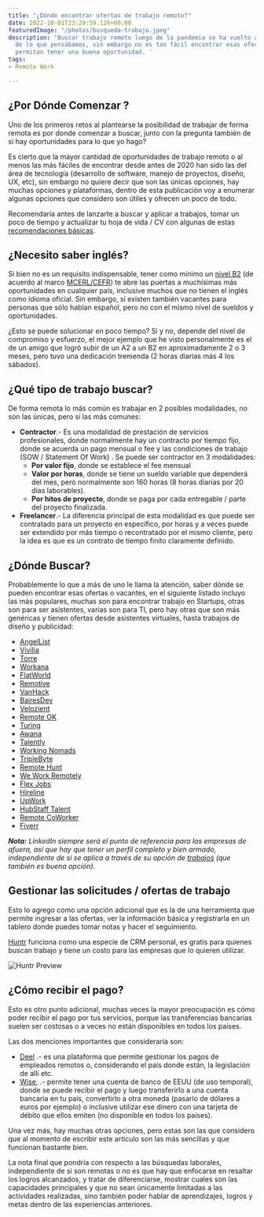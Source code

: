 ```yaml
---
title: "¿Dónde encontrar ofertas de trabajo remoto?"
date: 2022-10-01T23:29:59.126+00:00
featuredImage: "/photos/busqueda-trabajo.jpeg"
description: 'Buscar trabajo remoto luego de la pandemia se ha vuelto algo más común
  de lo que pensábamos, sin embargo no es tan fácil encontrar esas ofertas que nos
  permitan tener una buena oportunidad. '
tags:
- Remote Work

---
```

## ¿Por Dónde Comenzar ?

Uno de los primeros retos al plantearse la posibilidad de trabajar de forma remota es por don﻿de comenzar a buscar, junto con la pregunta también de si hay oportunidades para lo que yo hago?

Es cierto que la mayor cantidad de oportunidades de trabajo remoto o al menos las más fáciles de encontrar desde antes de 2020 han sido las del área de tecnología (desarrollo de software, manejo de proyectos, diseño, UX, etc), sin embargo no quiere decir que son las únicas opciones, hay muchas opciones y plataformas, dentro de esta publicación voy a enumerar algunas opciones que considero son útiles y ofrecen un poco de todo.

Recomendaría antes de lanzarte a buscar y aplicar a trabajos, tomar un poco de tiempo y actualizar tu hoja de vida / CV con algunas de estas [recomendaciones básicas](/2022-03-24-tips-para-mejorar-tu-cv-y-mostrar-mejor-tus-capacidades/).

## ¿Necesito saber inglés?

Si bien no es un requisito indispensable, tener como mínimo un [nivel B2](https://www.britishcouncil.es/ingles/niveles/b2) (de acuerdo al marco [MCERL/CEFR](https://es.wikipedia.org/wiki/Marco_Com%C3%BAn_Europeo_de_Referencia_para_las_lenguas)) te abre las puertas a muchísimas más oportunidades en cualquier país, inclusive muchos que no tienen el inglés como idioma oficial.  Sin embargo, sí existen también vacantes para personas que sólo hablan español, pero no con el mismo nivel de sueldos y oportunidades.

¿Esto se puede solucionar en poco tiempo? Sí y no, depende del nivel de compromiso y esfuerzo, el mejor ejemplo que he visto personalmente es el de un amigo que logró subir de un A2 a un B2 en aproximadamente 2 o 3 meses, pero tuvo una dedicación tremenda (2 horas diarias más 4 los sábados).

## ¿Qué tipo de trabajo buscar?

De forma remota lo más común es trabajar en 2 posibles modalidades, no son las únicas, pero sí las más comunes:

* **Contractor**.- Es una modalidad de prestación de servicios profesionales, donde normalmente hay un contracto por tiempo fijo, donde se acuerda un pago mensual o fee y las condiciones de trabajo (SOW / Statement Of Work) .  Se puede ser contractor en 3 modalidades:
  * **Por valor fijo**, donde se establece el fee mensual
  * **Valor por horas**, donde se tiene un sueldo variable que dependerá del mes, pero normalmente son 160 horas (8 horas diarias por 20 días laborables).
  * **Por hitos de proyecto**, donde se paga por cada entregable / parte del proyecto finalizada.
* **Freelancer**.- La diferencia principal de esta modalidad es que puede ser contratado para un proyecto en específico, por horas y a veces puede ser extendido por más tiempo o recontratado por el mismo cliente, pero la idea es que es un contrato de tiempo finito claramente definido.

## ¿Dónde Buscar?

Probablemente lo que a más de uno le llama la atención, saber dónde se pueden encontrar esas ofertas o vacantes, en el siguiente listado incluyo las más populares, muchas son para encontrar trabajo en Startups, otras son para ser asistentes, varias son para TI, pero hay otras que son más genéricas y tienen ofertas desde asistentes virtuales, hasta trabajos de diseño y publicidad:

* [AngelList](https://angel.co)
* [Vivilia](https://vivilia.com/)
* [Torre](https://torre.co/)
* [Workana](https://www.workana.com/es/)
* [FlatWorld](https://flatworld.co/)
* [Remotive](https://remotive.com/)
* [VanHack](https://vanhack.com/)
* [BairesDev](https://jobs.bairesdev.com/)
* [Velozient](https://velozient.com/careers/)
* [Remote OK](https://remoteok.io/)
* [Turing](https://www.turing.com/)
* [Awana](https://www.awana.io/job-openings)
* [Talently](https://talently.tech/)
* [Working Nomads](https://workingnomads.co/)
* [TripleByte](https://triplebyte.com)
* [Remote Hunt](https://remotehunt.com)
* [We Work Remotely](https://weworkremotely.com)
* [Flex Jobs](https://flexjobs.com)
* [Hireline](https://hireline.io/)
* [UpWork](https://www.upwork.com/)
* [HubStaff Talent](https://talent.hubstaff.com/)
* [Remote CoWorker](https://remotecoworker.com/)
* [Fiverr](https://www.fiverr.com/)

**_Nota:_** _LinkedIn siempre será el punto de referencia para las empresas de afuera, así que hay que tener un perfil completo y bien armado, independiente de si se aplica a través de su opción de_ [_trabajos_](https://www.linkedin.com/jobs/) _(que también es buena opción)._

## Gestionar las solicitudes / ofertas de trabajo

Esto lo agrego como una opción adicional que es la de una herramienta que permite ingresar a las ofertas, ver la información básica y registrarla en un tablero donde puedes tomar notas y hacer el seguimiento.

[Huntr](https://huntr.co/) funciona como una especie de CRM personal, es gratis para quienes buscan trabajo y tiene un costo para las empresas que lo quieren utilizar.

![Huntr Preview](https://huntr.co/images/discovery-hero-new.png)

## ¿Cómo recibir el pago?

Esto es otro punto adicional, muchas veces la mayor preocupación es cómo poder recibir el pago por tus servicios, porque las transferencias bancarias suelen ser costosas o a veces no están disponibles en todos los países.

Las dos menciones importantes que consideraría son:

* [Deel](https://deel.com/referrals/Ivan-v5m9Bzw5) .- es una plataforma que permite gestionar los pagos de empleados remotos o, considerando el país donde están, la legislación de allí etc.
* [Wise](https://wise.com/invite/u/ivanc1094), .- permite tener una cuenta de banco de EEUU (de uso temporal), donde se puede recibir el pago y luego transferirlo a una cuenta bancaria en tu país, convertirlo a otra moneda (pasarlo de dólares a euros por ejemplo) o inclusive utilizar ese dinero con una tarjeta de débito que ellos emiten (no disponible en todos los países).

Una vez más, hay muchas otras opciones, pero estas son las que considero que al momento de escribir este artículo son las más sencillas y que funcionan bastante bien.

La nota final que pondría con respecto a las búsquedas laborales, independiente de si son remotas o no es que hay que enfocarse en resaltar los logros alcanzados, y tratar de diferenciarse, mostrar cuales son las capacidades principales y que no sean únicamente limitadas a las actividades realizadas, sino también poder hablar de aprendizajes, logros y metas dentro de las experiencias anteriores.